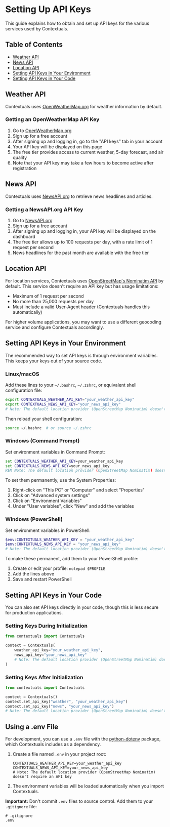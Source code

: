 # Setting Up API Keys

This guide explains how to obtain and set up API keys for the various services used by Contextuals.

## Table of Contents
- [Weather API](#weather-api)
- [News API](#news-api)
- [Location API](#location-api)
- [Setting API Keys in Your Environment](#setting-api-keys-in-your-environment)
- [Setting API Keys in Your Code](#setting-api-keys-in-your-code)

## Weather API

Contextuals uses [OpenWeatherMap.org](https://openweathermap.org/) for weather information by default.

### Getting an OpenWeatherMap API Key

1. Go to [OpenWeatherMap.org](https://openweathermap.org/)
2. Sign up for a free account
3. After signing up and logging in, go to the "API keys" tab in your account
4. Your API key will be displayed on this page
5. The free tier provides access to current weather, 5-day forecast, and air quality
6. Note that your API key may take a few hours to become active after registration

## News API

Contextuals uses [NewsAPI.org](https://newsapi.org/) to retrieve news headlines and articles.

### Getting a NewsAPI.org API Key

1. Go to [NewsAPI.org](https://newsapi.org/)
2. Sign up for a free account
3. After signing up and logging in, your API key will be displayed on the dashboard
4. The free tier allows up to 100 requests per day, with a rate limit of 1 request per second
5. News headlines for the past month are available with the free tier

## Location API

For location services, Contextuals uses [OpenStreetMap's Nominatim API](https://nominatim.org/) by default. This service doesn't require an API key but has usage limitations:

- Maximum of 1 request per second
- No more than 25,000 requests per day
- Must include a valid User-Agent header (Contextuals handles this automatically)

For higher volume applications, you may want to use a different geocoding service and configure Contextuals accordingly.

## Setting API Keys in Your Environment

The recommended way to set API keys is through environment variables. This keeps your keys out of your source code.

### Linux/macOS

Add these lines to your `~/.bashrc`, `~/.zshrc`, or equivalent shell configuration file:

```bash
export CONTEXTUALS_WEATHER_API_KEY="your_weather_api_key"
export CONTEXTUALS_NEWS_API_KEY="your_news_api_key"
# Note: The default location provider (OpenStreetMap Nominatim) doesn't require an API key
```

Then reload your shell configuration:

```bash
source ~/.bashrc  # or source ~/.zshrc
```

### Windows (Command Prompt)

Set environment variables in Command Prompt:

```cmd
set CONTEXTUALS_WEATHER_API_KEY=your_weather_api_key
set CONTEXTUALS_NEWS_API_KEY=your_news_api_key
REM Note: The default location provider (OpenStreetMap Nominatim) doesn't require an API key
```

To set them permanently, use the System Properties:
1. Right-click on "This PC" or "Computer" and select "Properties"
2. Click on "Advanced system settings"
3. Click on "Environment Variables"
4. Under "User variables", click "New" and add the variables

### Windows (PowerShell)

Set environment variables in PowerShell:

```powershell
$env:CONTEXTUALS_WEATHER_API_KEY = "your_weather_api_key"
$env:CONTEXTUALS_NEWS_API_KEY = "your_news_api_key"
# Note: The default location provider (OpenStreetMap Nominatim) doesn't require an API key
```

To make these permanent, add them to your PowerShell profile:
1. Create or edit your profile: `notepad $PROFILE`
2. Add the lines above
3. Save and restart PowerShell

## Setting API Keys in Your Code

You can also set API keys directly in your code, though this is less secure for production applications.

### Setting Keys During Initialization

```python
from contextuals import Contextuals

context = Contextuals(
    weather_api_key="your_weather_api_key",
    news_api_key="your_news_api_key"
    # Note: The default location provider (OpenStreetMap Nominatim) doesn't require an API key
)
```

### Setting Keys After Initialization

```python
from contextuals import Contextuals

context = Contextuals()
context.set_api_key("weather", "your_weather_api_key")
context.set_api_key("news", "your_news_api_key")
# Note: The default location provider (OpenStreetMap Nominatim) doesn't require an API key
```

## Using a .env File

For development, you can use a `.env` file with the [python-dotenv](https://pypi.org/project/python-dotenv/) package, which Contextuals includes as a dependency.

1. Create a file named `.env` in your project root:
   ```
   CONTEXTUALS_WEATHER_API_KEY=your_weather_api_key
   CONTEXTUALS_NEWS_API_KEY=your_news_api_key
   # Note: The default location provider (OpenStreetMap Nominatim) doesn't require an API key
   ```

2. The environment variables will be loaded automatically when you import Contextuals.

**Important:** Don't commit `.env` files to source control. Add them to your `.gitignore` file:
```
# .gitignore
.env
```